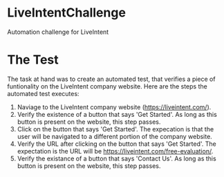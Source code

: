 # LiveIntentChallenge
Automation challenge for LiveIntent

# The Test
The task at hand was to create an automated test, that verifies a piece of funtionality on the LiveIntent company website.
Here are the steps the automated test executes:
1) Naviage to the LiveIntent company website (https://liveintent.com/).
2) Verify the existence of a button that says 'Get Started'. As long as this button is present on the website, this step      passes.
3) Click on the button that says 'Get Started'. The expecation is that the user will be navigated to a different portion of the company website.
4) Verify the URL after clicking on the button that says 'Get Started'. The expectation is the URL will be https://liveintent.com/free-evaluation/.
5) Verify the existance of a button that says 'Contact Us'. As long as this button is present on the website, this step passes.
